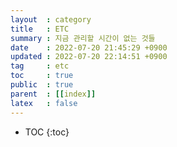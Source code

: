 ```yaml
---
layout  : category
title   : ETC
summary : 지금 관리할 시간이 없는 것들
date    : 2022-07-20 21:45:29 +0900
updated : 2022-07-20 22:14:51 +0900
tag     : etc
toc     : true
public  : true
parent  : [[index]]
latex   : false
---
```

* TOC
{:toc}

# 
